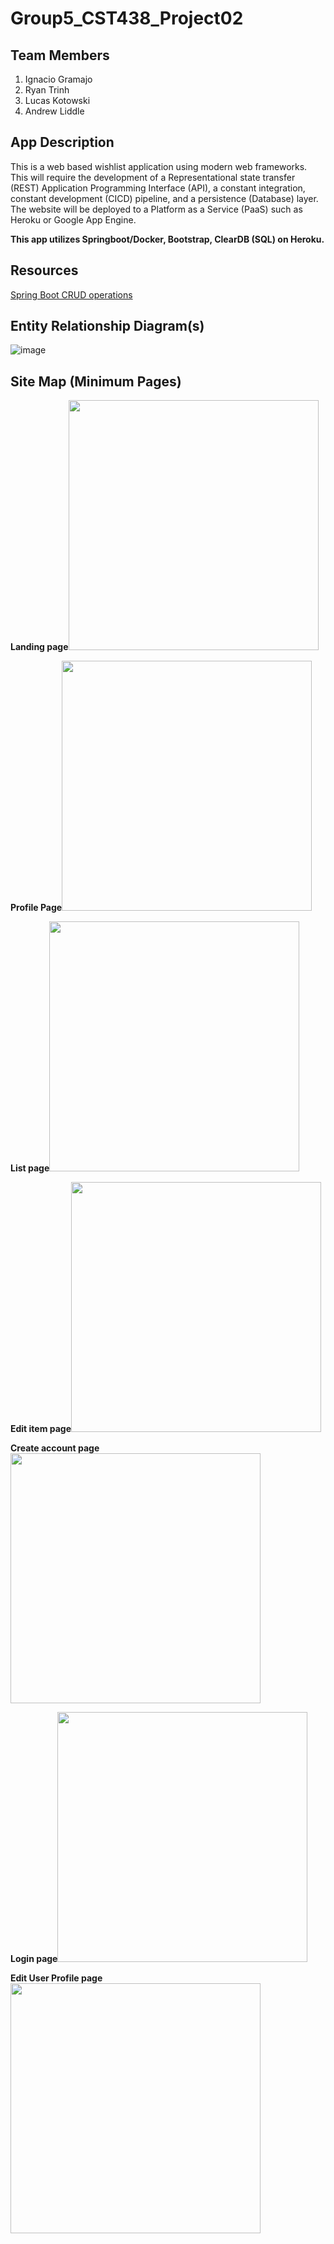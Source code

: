 # Group5_CST438_Project02
## Team Members

1. Ignacio Gramajo
2. Ryan Trinh
3. Lucas Kotowski
4. Andrew Liddle

## App Description
This is a web based wishlist application using modern web frameworks. This will require the development of a Representational state transfer (REST) Application Programming Interface (API), a constant integration, constant development (CICD) pipeline, and a persistence (Database) layer. The website will be deployed to a Platform as a Service (PaaS) such as Heroku or Google App Engine.

**This app utilizes Springboot/Docker, Bootstrap, ClearDB (SQL) on Heroku.**
## Resources 
[Spring Boot CRUD operations](https://www.geeksforgeeks.org/spring-boot-crud-operations-using-mysql-database/)

## Entity Relationship Diagram(s)
![image](https://user-images.githubusercontent.com/10646650/155931572-3fa248c0-cb18-4347-9239-c3106f3c6ebf.png)

## Site Map (Minimum Pages)
**Landing page**<img src="https://user-images.githubusercontent.com/10646650/155633673-b3378f67-85d2-482d-a06b-5134b0cc7f83.png" width="400">

**Profile Page**<img src="https://user-images.githubusercontent.com/10646650/155939555-9b9a48dd-3309-45b6-a8f4-27303348edde.png" width="400">

**List page**<img src="https://user-images.githubusercontent.com/10646650/155633685-1e7f8c47-fb1d-41a8-87c5-15b1e3b06bbc.png" width="400">

**Edit item page**<img src="https://user-images.githubusercontent.com/10646650/155633697-b5bf0449-dbf5-432e-83b4-8c5c3c3a7096.png" width="400">

**Create account page**<img src="https://user-images.githubusercontent.com/10646650/155633707-c0e734a1-32b8-4d97-86d6-5ff10531f1fb.png" width="400">

**Login page**<img src="https://user-images.githubusercontent.com/10646650/155633735-76bcf935-5cf8-4cf6-bdba-ba79691150d7.png" width="400">

**Edit User Profile page**<img src="https://user-images.githubusercontent.com/10646650/155633749-a05d75ff-51bc-4ce7-9bb8-44bd401e0749.png" width="400">
